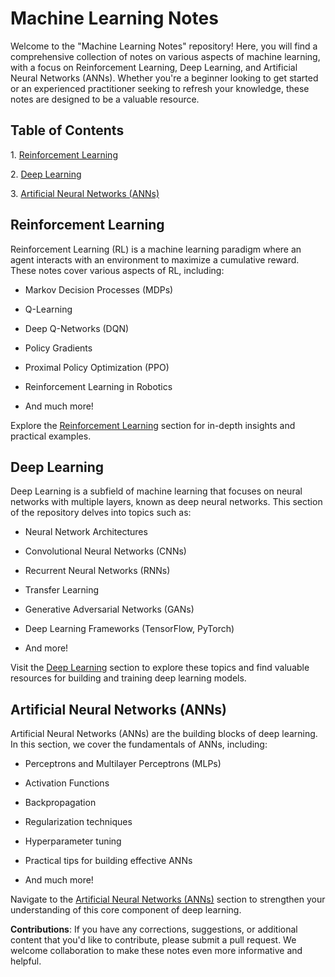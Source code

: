 # Machine Learning Notes

Welcome to the "Machine Learning Notes" repository! Here, you will find a comprehensive collection of notes on various aspects of machine learning, with a focus on Reinforcement Learning, Deep Learning, and Artificial Neural Networks (ANNs). Whether you're a beginner looking to get started or an experienced practitioner seeking to refresh your knowledge, these notes are designed to be a valuable resource.

## Table of Contents

1\. [Reinforcement Learning](#reinforcement-learning)

2\. [Deep Learning](#deep-learning)

3\. [Artificial Neural Networks (ANNs)](#artificial-neural-networks-anns)

## Reinforcement Learning

Reinforcement Learning (RL) is a machine learning paradigm where an agent interacts with an environment to maximize a cumulative reward. These notes cover various aspects of RL, including:

- Markov Decision Processes (MDPs)

- Q-Learning

- Deep Q-Networks (DQN)

- Policy Gradients

- Proximal Policy Optimization (PPO)

- Reinforcement Learning in Robotics

- And much more!

Explore the [Reinforcement Learning](./Reinforcement%20Learning) section for in-depth insights and practical examples.

## Deep Learning

Deep Learning is a subfield of machine learning that focuses on neural networks with multiple layers, known as deep neural networks. This section of the repository delves into topics such as:

- Neural Network Architectures

- Convolutional Neural Networks (CNNs)

- Recurrent Neural Networks (RNNs)

- Transfer Learning

- Generative Adversarial Networks (GANs)

- Deep Learning Frameworks (TensorFlow, PyTorch)

- And more!

Visit the [Deep Learning](./Deep%20Learning) section to explore these topics and find valuable resources for building and training deep learning models.

## Artificial Neural Networks (ANNs)

Artificial Neural Networks (ANNs) are the building blocks of deep learning. In this section, we cover the fundamentals of ANNs, including:

- Perceptrons and Multilayer Perceptrons (MLPs)

- Activation Functions

- Backpropagation

- Regularization techniques

- Hyperparameter tuning

- Practical tips for building effective ANNs

- And much more!

Navigate to the [Artificial Neural Networks (ANNs)](./Artificial%20Neural%20Networks%20(ANNs)) section to strengthen your understanding of this core component of deep learning.



**Contributions**: If you have any corrections, suggestions, or additional content that you'd like to contribute, please submit a pull request. We welcome collaboration to make these notes even more informative and helpful.




